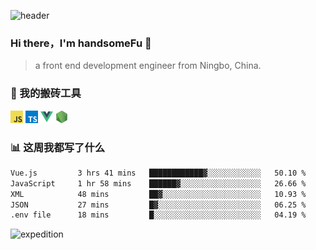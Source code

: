 ![header](https://raw.githubusercontent.com/fzq1998/fzq1998/master/header.png)

### Hi there，I'm handsomeFu 👋

> a front end development engineer from Ningbo, China.

### 🔧 我的搬砖工具
<code><img height="20" src="https://raw.githubusercontent.com/github/explore/80688e429a7d4ef2fca1e82350fe8e3517d3494d/topics/javascript/javascript.png" alt="javascript"></code>
<code><img height="20" src="https://raw.githubusercontent.com/github/explore/80688e429a7d4ef2fca1e82350fe8e3517d3494d/topics/typescript/typescript.png" alt="typescript"></code>
<code><img height="20" src="https://raw.githubusercontent.com/github/explore/80688e429a7d4ef2fca1e82350fe8e3517d3494d/topics/vue/vue.png" alt="vue"></code>
<code><img height="20" src="https://raw.githubusercontent.com/github/explore/80688e429a7d4ef2fca1e82350fe8e3517d3494d/topics/nodejs/nodejs.png" alt="nodejs"></code>



### 📊 这周我都写了什么
<!--START_SECTION:waka-->

```txt
Vue.js         3 hrs 41 mins   ████████████▓░░░░░░░░░░░░   50.10 %
JavaScript     1 hr 58 mins    ██████▓░░░░░░░░░░░░░░░░░░   26.66 %
XML            48 mins         ██▓░░░░░░░░░░░░░░░░░░░░░░   10.93 %
JSON           27 mins         █▓░░░░░░░░░░░░░░░░░░░░░░░   06.25 %
.env file      18 mins         █░░░░░░░░░░░░░░░░░░░░░░░░   04.19 %
```

<!--END_SECTION:waka-->


![expedition](https://raw.githubusercontent.com/fzq1998/fzq1998/master/expedition.gif)

